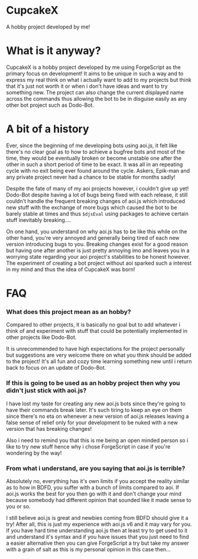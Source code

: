 # CupcakeX
A hobby project developed by me!

# What is it anyway?
CupcakeX is a hobby project developed by me using ForgeScript as the primary focus on development! It aims to be unique in such a way and to express my real think on what i actually want to add to my projects but think that it's just not worth it or when i don't have ideas and want to try something new. The project can also change the current displayed name across the commands thus allowing the bot to be in disguise easily as any other bot project such as Dodo-Bot.

# A bit of a history
Ever, since the beginning of me developing bots using aoi.js, it felt like there's no clear goal as to how to achieve a bugfree bots and most of the time, they would be eventually broken or become unstable one after the other in such a short period of time to be exact. It was all in an repeating cycle with no exit being ever found around the cycle. Askers, Epik-man and any private project never had a chance to be stable for months sadly!

Despite the fate of many of my aoi projects however, i couldn't give up yet! Dodo-Bot despite having a lot of bugs being fixed with each release, it still couldn't handle the frequent breaking changes of aoi.js which introduced new stuff with the exchange of more bugs which caused the bot to be barely stable at times and thus `$djsEval` using packages to achieve certain stuff inevitably breaking....

On one hand, you understand on why aoi.js has to be like this while on the other hand, you're very annoyed and generally being tired of each new version introducing bugs to you. Breaking changes exist for a good reason but having one after another is just pretty annoying imo and leaves you in a worrying state regarding your aoi project's stabilities to be honest however. The experiment of creating a bot project without aoi sparked such a interest in my mind and thus the idea of CupcakeX was born!

# FAQ
### What does this project mean as an hobby?
Compared to other projects, it is basically no goal but to add whatever i think of and experiment with stuff that could be potentially implemented in other projects like Dodo-Bot. 

It is unrecommended to have high expectations for the project personally but suggestions are very welcome there on what you think should be added to the project! It's all fun and cozy time learning something new until i return back to focus on an update of Dodo-Bot.

### If this is going to be used as an hobby project then why you didn't just stick with aoi.js?
I have lost my taste for creating any new aoi.js bots since they're going to have their commands break later. It's such tiring to keep an eye on them since there's no eta on whenever a new version of aoi.js releases leaving a false sense of relief only for your development to be nuked with a new version that has breaking changes!

Also i need to remind you that this is me being an open minded person so i like to try new stuff hence why i chose ForgeScript in case if you're wondering by the way!

### From what i understand, are you saying that aoi.js is terrible?
Absolutely no, everything has it's own limits if you accept the reality similar as to how in BDFD, you suffer with a bunch of limits compared to aoi. If aoi.js works the best for you then go with it and don't change your mind because somebody had different opinion that sounded like it made sense to you or so. 

I still believe aoi.js is great and newbies coming from BDFD should give it a try! After all, this is just my experience with aoi.js v6 and it may vary for you. If you have hard time understanding aoi.js then at least try to get used to it and understand it's syntax and if you have issues that you just need to find a easier alternative then you can give ForgeScript a try but take my answer with a grain of salt as this is my personal opinion in this case then...
